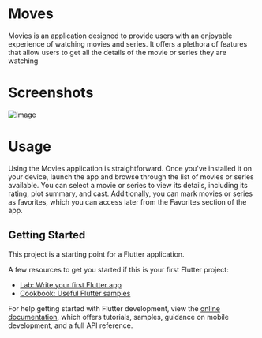 # Moves
Movies is an application designed to provide users with an enjoyable experience of watching movies and series. It offers a plethora of features that allow users to get all the details of the movie or series they are watching

# Screenshots
![image](https://user-images.githubusercontent.com/47110411/236646055-fd619aac-21fa-4746-8a47-5e32a9dae95f.png)

# Usage
Using the Movies application is straightforward. Once you've installed it on your device, launch the app and browse through the list of movies or series available. You can select a movie or series to view its details, including its rating, plot summary, and cast. Additionally, you can mark movies or series as favorites, which you can access later from the Favorites section of the app.

## Getting Started

This project is a starting point for a Flutter application.

A few resources to get you started if this is your first Flutter project:

- [Lab: Write your first Flutter app](https://docs.flutter.dev/get-started/codelab)
- [Cookbook: Useful Flutter samples](https://docs.flutter.dev/cookbook)

For help getting started with Flutter development, view the
[online documentation](https://docs.flutter.dev/), which offers tutorials,
samples, guidance on mobile development, and a full API reference.
